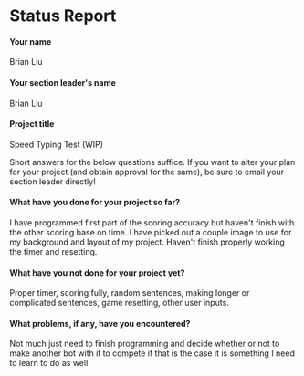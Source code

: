 # Status Report

#### Your name
Brian Liu

#### Your section leader's name
Brian Liu 

#### Project title
Speed Typing Test (WIP)


Short answers for the below questions suffice. If you want to alter your plan for your project (and obtain approval for the same), be sure to email your section leader directly!

#### What have you done for your project so far?

I have programmed first part of the scoring accuracy but haven't finish with the other scoring base on time. I have picked out a couple image to use for my background and layout
of my project. Haven't finish properly working the timer and resetting.  

#### What have you not done for your project yet?
Proper timer, scoring fully, random sentences, making longer or complicated sentences, game resetting, other user inputs. 

#### What problems, if any, have you encountered?
Not much just need to finish programming and decide whether or not to make another bot with it to compete if that is the case it is something I need to learn to do as well. 
